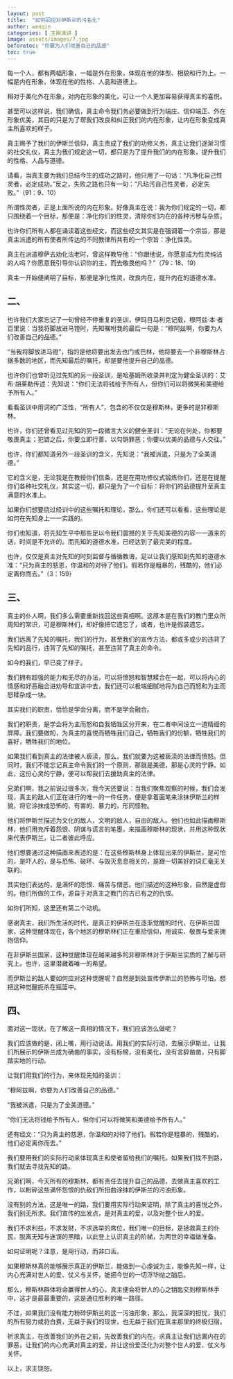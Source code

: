 ```yaml
---
layout: post
title:  "如何回应对伊斯兰的污名化"
author: wenqin
categories: [ 主麻演讲 ]
image: assets/images/7.jpg
beforetoc: "你要为人们改善自己的品德"
toc: true
---
```


每一个人，都有两幅形象，一幅是外在形象，体现在他的体型、相貌和行为上。一幅是内在形象，体现在他的性格、人品和道德上。

相对于美化外在形象，对内在形象的美化，可让一个人更加容易获得真主的喜悦。

甚至可以这样说，我们确信，真主命令我们务必要做到行为端庄、信仰端正、外在形象优美，其目的只是为了帮我们改良和纠正我们的内在形象，让内在形象变成真主所喜欢的样子。

真主赐予了我们的伊斯兰信仰，真主责成了我们的功修义务，真主让我们逐渐习惯的社交礼仪，真主为我们规定这一切，都只是为了提升我们的内在形象，提升我们的性格、人品与道德。

请看，当真主要为我们总结今生的成功之路时，他只用了一句话：“凡净化自己性灵者，必定成功。”反之，失败之路也只有一句：“凡玷污自己性灵者，必定失败。”（91：9、10）

所谓性灵者，正是上面所说的内在形象。好像真主在说：我为你们规定的一切，都只围绕着一个目标，那便是：净化你们的性灵，清除你们内在的各种污秽与杂质。

也许你们所有人都在诵读着这些经文，而这些经文其实是在强调着一个宗旨，那是真主派遣的所有使者所传达的不同教律所共有的一个宗旨：净化性灵。

真主在派遣穆萨去劝化法老时，曾这样教导他：“你跟他说，你愿意成为性灵纯洁的人吗？你愿意我引导你认识你的主，而去敬畏他吗？”（79：18、19）

真主一开始便阐明了目标，那便是净化性灵，改良内在，提升内在的道德水准。

## 二、

也许我们大家忘记了一句曾经不停重复的圣训，伊玛目马利克记载，穆阿兹·本·者百里说：当我将脚放进马镫时，先知嘱咐我的最后一句是：“穆阿兹啊，你要为人们改善自己的品德。”

“当我将脚放进马镫”，指的是他将要出发去也门或巴林，他将要去一个非穆斯林占据多数的地区，而先知最后的嘱托，却是要他提升自己的品德。

也许你们也曾听见过先知的另一段圣训，是哈基姆所收录并判定为健全圣训的：艾布·胡莱勒传述：先知说：“你们无法将钱给予所有人，但你们可以将微笑和美德给予所有人。”

看看圣训中用词的广泛性，“所有人”，包含的不仅仅是穆斯林，更多的是非穆斯林。

也许，你们还曾看见过先知的另一段微言大义的健全圣训：“无论在何处，你都要敬畏真主；犯错之后，你要立即行善，以勾销罪恶；你要以优美的品德与人交往。”

也许，你们都知道另外一段圣训的含义，先知说：“我被派遣，只是为了全美道德。”

它的含义是，无论我是在教授你们信条，还是在用功修仪式锻炼你们，还是在提醒你们各种社交礼仪，其实这一切，都只是为了一个目标：将你们的品德提升至真主满意的水准上。

如果你们想要绕过经训中的这些嘱托和理论，那么，你们还可以看看，这些理论是如何在先知身上一一实践的。

你们也知道，将先知生平中那些足以令我们震撼的关于先知美德的内容一一道来的话，时间是不允许的。而先知的道德水准，已经达到了最完美的程度。

也许，仅仅是真主对先知的时刻监督与循循教诲，足以让我们感知到先知的道德水准：“只为真主的慈恩，你温和的对待了他们。假若你是粗暴的，残酷的，他们必定离你而去。”（3：159）

## 三、

真主的仆人啊，我们多么需要重新找回这些真相啊。这原本是在我们的教门里众所周知的常识，可是穆斯林们，却好像把它遗忘了，或者，也许是假装遗忘。

我们远离了先知的嘱托，我们的行为，甚至我们的宣传方法，都或多或少的违背了先知的品行，违背了先知的嘱托，甚至违背了真主的命令。

如今的我们，早已变了样子。

我们拥有超强的能力和无尽的办法，可以将愤怒和智慧糅合在一起，可以将内心的情感和好恶融合进劝导和宣讲中去，我们还可以极端细腻地将为自己而怒和为主而怒糅杂成一块。

其实我们的职责，恰恰是学会分离，而不是学会融合。

我们的职责，是学会将为主而怒和自我牺牲区分开来，在二者中间设立一道精细的屏障。我们要做的，为真主的喜悦而牺牲我们自己，牺牲我们的份额，牺牲我们的喜好，牺牲我们的地位。

如果我们看到真主的法律被人亵渎，那么，我们就要为这被亵渎的法律而愤怒。但同时，我们不能忘记真主命令我们的一个原则，那就是美德，那是心灵的宁静。如此，这份心灵的宁静，便可以帮我们去援助真主的法律。

兄弟们啊，我之前说过很多次，我今天还要说：当我们聚焦观察的时候，我们会发现，真主的敌人们正在进行的唯一的一件任务，便是拿着画笔来涂抹伊斯兰的样貌，将它涂抹成恐怖的、有害的、暴力的，形同怪物。

他们将伊斯兰描述为文化的敌人，文明的敌人，自由的敌人。他们也如此描画穆斯林，他们用充斥着怨恨、阴谋与谎言的笔墨，来描画穆斯林的现状，并用这种现状来代表伊斯兰，让二者彼此呼应。

他们想要通过这种描画来表述的是：在这些穆斯林身上体现出来的伊斯兰，是可怕的，是吓人的，是与恐怖、破坏、与毁灭息息相关的，是跟一切美好的词汇毫无关联的。

其实他们表达的，是满怀的怨恨、痛苦与憎恶。他们描述的这种形象，自然是虚假的。他们所做的工作，源自于对真主之教门的古已有之的仇恨。

如你们所知，这里还有第二个动机。

感谢真主，我们所生活的时代，是真正的伊斯兰在逐渐觉醒的时代，在伊斯兰国家，这种觉醒体现在，各个地区的穆斯林们正在重拾信仰，用诚实、敬畏与爱来拥抱信仰。

在非伊斯兰国家，这种觉醒体现在越来越多的非穆斯林对于伊斯兰实质的了解与研究上。也许，这里潜藏着唯一的希望。

而伊斯兰的敌人要如何应对这种觉醒呢？自然是到处宣传伊斯兰的恐怖与可怕，想把这种觉醒扼杀在摇篮中。

## 四、

面对这一现状，在了解这一真相的情况下，我们应该怎么做呢？

我们应该做的是，闭上嘴，用行动说话。用我们的实际行动，去展示伊斯兰，让我们所展示的伊斯兰成为确凿的事实，没有标榜，没有美化，没有言辞凿凿，只有脚踏实地的行动。

让我们用我们的行为，来体现先知的圣训：

“穆阿兹啊，你要为人们改善自己的品德。”

“我被派遣，只是为了全美道德。”

“你们无法将钱给予所有人，但你们可以将微笑和美德给予所有人。”

还有经文：“只为真主的慈恩，你温和的对待了他们。假若你是粗暴的，残酷的，他们必定离你而去。”

我们要用我们的实际行动来体现真主和使者留给我们的嘱托。如果我们找不到路，我们就去寻找先知的路。

兄弟们啊，今天所有的穆斯林，都有责任去提升自己的品德，去做真主喜欢的工作，以粉碎这些满怀怨恨的仇敌们所扭曲涂抹的伊斯兰的污浊形象。

没有别的方法，这是唯一的路，我们要用实际行动来证明，除了真主的喜悦之外，我们别无所求。我们宣传的出发点，是对真主的爱，以及对整个世人的爱。

我们不求利益，不求发财，不求选举的席位，我们唯一的目标，是拯救真主的仆民，脱离无知与迷误的黑暗，以此登上认识真主的阶梯，为两世的幸福做准备。

如何证明呢？注意，是用行动，而非口舌。

如果穆斯林真的能够展示真正的伊斯兰，能做到一心虔诚为主，能像先知一样，让内心充满对世人的爱、仗义与关怀，能把今世的一切浮华抛之脑后。

那么，穆斯林群体将会赢得世人的心，真主便会将世人的心之钥匙交到穆斯林手中，这才是最最重要的，这是通往胜利的唯一路径。

不过，如果我们没有能力粉碎伊斯兰的这一污浊形象，那么，我深深的担忧，我们的所有努力或将白费，无益于我们的现世，也无益于我们在真主那里的终极归宿。

祈求真主，在改善我们的外在之前，先改善我们的内在。求真主让我们远离内在的罪恶，让我们的内心充满对真主的爱，并让这份爱泛化为对整个世人的爱、仗义与关怀。

以上，求主饶恕。
